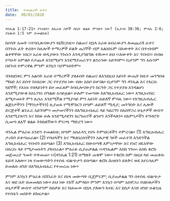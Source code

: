 ```yaml
---
title:  የመጨረሻ ፈተና
date:  09/01/2020
---
```


`ዳንኤል 1:17-21ን ያንብቡ። ለአራቱ ሰዎች ስኬት ቁልፉ ምንድን ነው? (ኢዮብ 38:36; ምሳሌ 2:6; ያዕቆብ 1:5 ንም ይመልከቱ)`

ከሶስት አመት ‹‹የባቢሎናውያን ዩኒቨርስቲ›› ስልጠና በኋላ አራቱ ዕብራውያን ለመጨረሻ ፈተና በንጉሱ ፊት ቀረቡ። ከሌሎች ተማሪዎች ይልቅ ጤነኞች ብቻ አልነበሩም በእውቀት እና በጥብብም ልቀዋቸው ነበር። አራቱ ወዲያውኑ ንጉሱን እንዲያገለግሉ ተሸሙ። ይህ ‹‹እውቀት እና ጥበብ›› በብዙ የጣኦት አምልኮ የታጨቀ እንደሚሆን እንደማያጠራጥን ልንረሳው አይገባም። ቢሆንም ግን እሱንም በደንብ ተምረዋል ምንም እንኳን ባያምኑበትም።

ናቡከደነጾር ምን አልባት አራቱ ተማሪዎች ያለፉበት ስልጠና ለእንደዚህ አይነት ውጤት ከቤተ መንግስቱ ማዕድ እና ይሰጥ ከነበረው ጋር የተያያዘ ነው ብሎ አስቦ ይሆናል። ቢሆንም ግን ዳንኤል እና የእርሱ ጓደኞች; የእነሱ የበላይነትን ይዞ መፈጸም ከባቢሎናውያን ስርዓት ጋር የተያያዘ እንዳልሆነ እንደሚያውቁ ከአነጋገሩ በግልጽ አሳይቷል። ሁሉም የመጣው ከእግዚአብሔር ነው። እግዚአብሄር ለሚታመኑት ምን ሊሰራ እንደሚችል የሚያሳይ ምን አይነት ሐይለኛ ምሳሌ ነው። የእግዚአብሔር ልጅነታችንን (ማንነታችንን) ሊያጠፋ የሚሞክርን በጣም ሐይለኛ ሚዲያ; መንግስት እና ሌሎች ድርጅቶች ልንፈራ አይገባም። መታመናችንን በእግዚአብሔር ላይ ካደረግን በአስቸጋሪ ሁኔታዎች ውስጥ እንደሚያጸናን እና ከክፉ ሁሉ እንደሚታደገን እርግጠኖች ልንሆን እንችላለን። በእምነታችን ተግዳሮት ሲመጣ ለእኛ ቁልፉ ትክክለኛውን ምርጫ ማድረግ ነው።

ዳንኤል ምዕራፍ አንድን ተመልከቱ; በጣም አስፈላጊ የሆኑ ትምህርቶችን ተምረናል። (1) እግዚአብሔር ታሪክን ይቆጣጠራል። (2) የባህላችን እና ማህበረሰባችንን አሉታዊ ገጾች መፈተሽ እንድንችል እግዚአብሔር ጥበብን ይሰጣል። (3) እግዚአብሔር በውስጣዊ እምነታቸው እና የኑሮ ዘዬአቸው በእርሱ ላይ የሚታመኑትን ያከብራል። ምዕራፉ ሲያጠቃልል ‹‹ዳንኤልም እስከ ንጉሡ እስከ ቂሮስ መጀመሪያ ዓመት       ተቀመጠ። ››(ዳንኤል 1:21) በማለት ጠቁሞ ነው። የቂሮስ ስም በዚህ ላይ መጠቀሱ ፋይዳ አለው። ነጻ የመውጣትን የተስፋ ብልጭታን ይሰጣል። ቂሮስ ሕዝቡን ይለቅና ወደ እየሩሳሌም ይመለሱ ዘንድ በእግዚአብሔር የተመረጠ ነው።

ምንም እንኳን ምዕራፉ በሽንፈት እና በነጻ መውጣት ቢጀምርም; ሲያጠቃልል ግን በተስፋ ብልጭታ እና ወደ ቤት በመመለስ ነው። ይህ ነው የእኛ አምላክ። ምንም እንኳን በጣም አስቸጋሪ የህይወታችን ሁኔታዎች ውስጥ ብንሆንም ከስቃይ እና ከህመሙ በኋላ ያለውን ክብር እና ደስታ እናይ ዘንድ ሁልጊዜ የተስፋን መስኮት ይከፍታል።